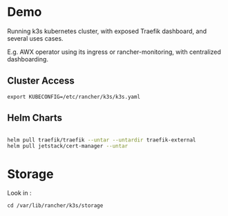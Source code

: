 # Demo

Running k3s kubernetes cluster, with exposed Traefik dashboard, and several uses cases. 

E.g. AWX operator using its ingress or rancher-monitoring, with centralized dashboarding. 

## Cluster Access

```
export KUBECONFIG=/etc/rancher/k3s/k3s.yaml
```

## Helm Charts

```bash

helm pull traefik/traefik --untar --untardir traefik-external
helm pull jetstack/cert-manager --untar
```

# Storage

Look in :

```
cd /var/lib/rancher/k3s/storage
```